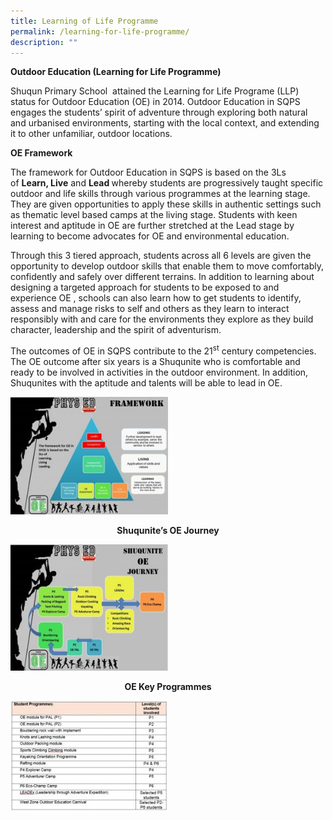 ```yaml
---
title: Learning of Life Programme
permalink: /learning-for-life-programme/
description: ""
---
```




<p><strong>Outdoor Education (Learning for Life Programme)</strong></p>
<p>Shuqun Primary School&nbsp; attained the Learning for Life Programe (LLP) status for Outdoor Education (OE) in 2014. Outdoor Education in SQPS engages the students&rsquo; spirit of adventure through exploring both natural and urbanised environments, starting with the local context, and extending it to other unfamiliar, outdoor locations.&nbsp;</p>

<p><strong>OE Framework</strong></p>
<p>The framework for Outdoor Education in SQPS is based on the 3Ls of&nbsp;<strong>Learn, Live</strong>&nbsp;and&nbsp;<strong>Lead&nbsp;</strong>whereby students are progressively taught specific outdoor and life skills through various programmes at the learning stage.&nbsp; They are given opportunities to apply these skills in authentic settings such as thematic level based camps at the living stage. Students with keen interest and aptitude in OE are further stretched at the Lead stage by learning to become advocates for OE and environmental education.</p>
<p>Through this 3 tiered&nbsp;approach, students across all 6 levels are given the opportunity to develop outdoor skills that enable them to move comfortably, confidently and safely over different terrains. In addition to learning about designing a targeted approach for students to be exposed to and experience OE , schools can also learn how to get students&nbsp;to identify, assess and manage risks to self and others as they learn to interact responsibly with and care for the environments they explore as they build character, leadership&nbsp;and&nbsp;the spirit of adventurism.</p>

<p>The outcomes of OE in SQPS contribute to the 21<sup>st</sup>&nbsp;century competencies. The OE outcome after six years is a Shuqunite who is comfortable and ready to be involved in activities in the outdoor environment. In addition, Shuqunites with the aptitude and talents will be able to lead in OE.</p>


<img src="/images/LLP3-300x224.jpg" 
     style="width:50%">
<p style="text-align: center;"><strong>Shuqunite&rsquo;s OE Journey</strong></p>
<img src="/images/LLP2-300x240.jpg" 
     style="width:50%">
<p style="text-align: center;"><strong>OE Key Programmes</strong></p>
<img src="/images/LLP1-300x211.jpg" 
     style="width:50%">
